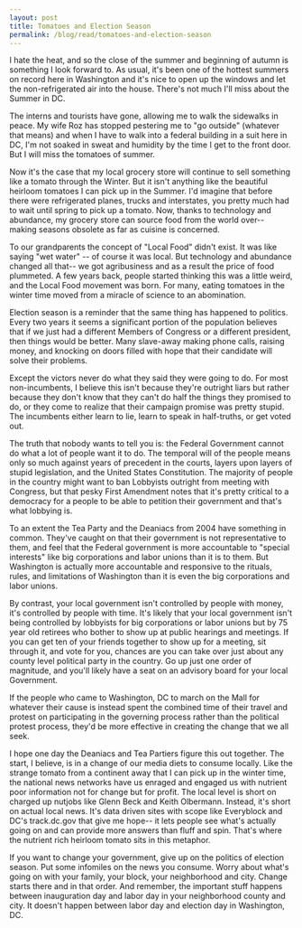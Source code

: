 ```yaml
---
layout: post
title: Tomatoes and Election Season
permalink: /blog/read/tomatoes-and-election-season
---
```

I hate the heat, and so the close of the summer and beginning of autumn is something I look forward to. As usual, it's been one of the hottest summers on record here in Washington and it's nice to open up the windows and let the non-refrigerated air into the house. There's not much I'll miss about the Summer in DC.

The interns and tourists have gone, allowing me to walk the sidewalks in peace. My wife Roz has stopped pestering me to "go outside" (whatever that means) and when I have to walk into a federal building in a suit here in DC, I'm not soaked in sweat and humidity by the time I get to the front door. But I will miss the tomatoes of summer.

Now it's the case that my local grocery store will continue to sell something like a tomato through the Winter. But it isn't anything like the beautiful heirloom tomatoes I can pick up in the Summer. I'd imagine that before there were refrigerated planes, trucks and interstates, you pretty much had to wait until spring to pick up a tomato. Now, thanks to technology and abundance, my grocery store can source food from the world over-- making seasons obsolete as far as cuisine is concerned.

To our grandparents the concept of "Local Food" didn't exist. It was like saying "wet water" -- of course it was local. But technology and abundance changed all that-- we got agribusiness and as a result the price of food plummeted. A few years back, people started thinking this was a little weird, and the Local Food movement was born. For many, eating tomatoes in the winter time moved from a miracle of science to an abomination.

Election season is a reminder that the same thing has happened to politics. Every two years it seems a significant portion of the population believes that if we just had a different Members of Congress or a different president, then things would be better. Many slave-away making phone calls, raising money, and knocking on doors filled with hope that their candidate will solve their problems.

Except the victors never do what they said they were going to do. For most non-incumbents, I believe this isn't because they're outright liars but rather because they don't know that they can't do half the things they promised to do, or they come to realize that their campaign promise was pretty stupid. The incumbents either learn to lie, learn to speak in half-truths, or get voted out.

The truth that nobody wants to tell you is: the Federal Government cannot do what a lot of people want it to do. The temporal will of the people means only so much against years of precedent in the courts, layers upon layers of stupid legislation, and the United States Constitution. The majority of people in the country might want to ban Lobbyists outright from meeting with Congress, but that pesky First Amendment notes that it's pretty critical to a democracy for a people to be able to petition their government and that's what lobbying is.

To an extent the Tea Party and the Deaniacs from 2004 have something in common. They've caught on that their government is not representative to them, and feel that the Federal government is more accountable to "special interests" like big corporations and labor unions than it is to them. But Washington is actually more accountable and responsive to the rituals, rules, and limitations of Washington than it is even the big corporations and labor unions.

By contrast, your local government isn't controlled by people with money, it's controlled by people with time. It's likely that your local government isn't being controlled by lobbyists for big corporations or labor unions but by 75 year old retirees who bother to show up at public hearings and meetings. If you can get ten of your friends together to show up for a meeting, sit through it, and vote for you, chances are you can take over just about any county level political party in the country. Go up just one order of magnitude, and you'll likely have a seat on an advisory board for your local Government.

If the people who came to Washington, DC to march on the Mall for whatever their cause is instead spent the combined time of their travel and protest on participating in the governing process rather than the political protest process, they'd be more effective in creating the change that we all seek.

I hope one day the Deaniacs and Tea Partiers figure this out together. The start, I believe, is in a change of our media diets to consume locally. Like the strange tomato from a continent away that I can pick up in the winter time, the national news networks have us enraged and engaged us with nutrient poor information not for change but for profit. The local level is short on charged up nutjobs like Glenn Beck and Keith Olbermann. Instead, it's short on actual local news. It's data driven sites with scope like Everyblock and DC's track.dc.gov that give me hope-- it lets people see what's actually going on and can provide more answers than fluff and spin. That's where the nutrient rich heirloom tomato sits in this metaphor.

If you want to change your government, give up on the politics of election season. Put some infomiles on the news you consume. Worry about what's going on with your family, your block, your neighborhood and city. Change starts there and in that order. And remember, the important stuff happens between inauguration day and labor day in your neighborhood county and city. It doesn't happen between labor day and election day in Washington, DC.
